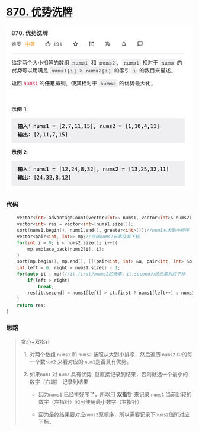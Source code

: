 # [870. 优势洗牌](https://leetcode.cn/problems/advantage-shuffle/)

<img src="https://raw.githubusercontent.com/damenshi/myImage/main/img/image-20220628193305148.png" alt="image-20220628193305148"  />

### 代码
```c++
	vector<int> advantageCount(vector<int>& nums1, vector<int>& nums2) {
    vector<int> res = vector<int>(nums1.size());
    sort(nums1.begin(), nums1.end(), greater<int>());//num1从大到小排序
    vector<pair<int, int>> mp;//存储nums2元素及其下标
    for(int i = 0; i < nums2.size(); i++){
        mp.emplace_back(nums2[i], i);
    }
    sort(mp.begin(), mp.end(), [](pair<int, int> &a, pair<int, int> &b){ return a.first > b.first;});//将nums2从大到小排序
    int left = 0, right = nums1.size() - 1;
    for(auto it : mp){//it.first为nums2的元素，it.second为该元素对应下标
        if(left > right)
            break;
        res[it.second] = nums1[left] > it.first ? nums1[left++] : nums1[right--];//如果`num1` 对 `num2` 具有优势, 就直接记录到结果，否则就选一个最小的数字（右端） 记录到结果
    }
    return res;
}
```

### 思路

> 贪心+双指针
>
> 1. 对两个数组 `nums1` 和 `nums2` 按照从大到小排序，然后遍历 `nums2` 中的每一个数`num2` 来看对应的 `num1`是否具有优势。
>
> 2. 如果`num1` 对 `num2` 具有优势, 就直接记录到结果，否则就选一个最小的数字（右端） 记录到结果
>
>    +  因为`nums1` 已经排好序了，所以用 **双指针** 来记录 `nums1` 当前比较的数字（左指针）和可使用最小数字（右指针）
>
>    + 因为最终结果要对应`nums2`原顺序，所以需要记录下`nums2`值所对应下标。